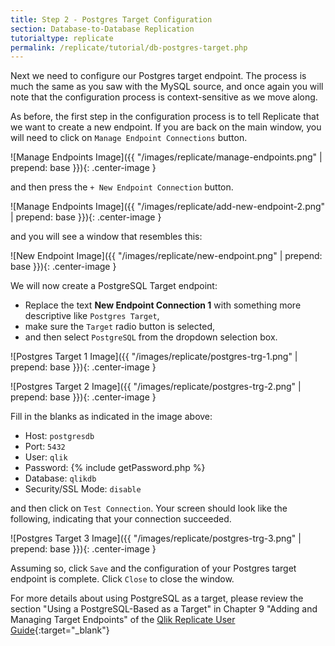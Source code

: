 ```yaml
---
title: Step 2 - Postgres Target Configuration 
section: Database-to-Database Replication
tutorialtype: replicate
permalink: /replicate/tutorial/db-postgres-target.php
---
```


Next we need to configure our Postgres target endpoint. The process is much the same as you saw 
with the MySQL source, and once again you will note that the configuration process is
context-sensitive as we move along.

As before, the first step in the configuration process is to tell Replicate that we want to 
create a new endpoint. If you are back on the main window, you will need to click on 
`Manage Endpoint Connections` button.

![Manage Endpoints Image]({{ "/images/replicate/manage-endpoints.png" | prepend: base }}){: .center-image }

and then press the `+ New Endpoint Connection` button.


![Manage Endpoints Image]({{ "/images/replicate/add-new-endpoint-2.png" | prepend: base }}){: .center-image }

and you will see a window that resembles this:

![New Endpoint Image]({{ "/images/replicate/new-endpoint.png" | prepend: base }}){: .center-image }

We will now create a PostgreSQL Target endpoint:
* Replace the text **New Endpoint Connection 1** with something more descriptive
like  `Postgres Target`,
* make sure the `Target` radio button is selected,
* and then select `PostgreSQL` from the dropdown selection box.

![Postgres Target 1 Image]({{ "/images/replicate/postgres-trg-1.png" | prepend: base }}){: .center-image }

![Postgres Target 2 Image]({{ "/images/replicate/postgres-trg-2.png" | prepend: base }}){: .center-image }

Fill in the blanks as indicated in the image above:
* Host: `postgresdb`
* Port: `5432`
* User: `qlik`
* Password: {% include getPassword.php %}
* Database: `qlikdb`
* Security/SSL Mode: `disable`

and then click on `Test Connection`. Your screen should look like the following, indicating that
your connection succeeded.

![Postgres Target 3 Image]({{ "/images/replicate/postgres-trg-3.png" | prepend: base }}){: .center-image }


Assuming so, click `Save` and the configuration of your Postgres target endpoint is complete.
Click `Close` to close the window.


For more details about using PostgreSQL as a target, please review the section 
"Using a PostgreSQL-Based as a Target" in Chapter 9 "Adding and Managing Target Endpoints" of the
[Qlik Replicate User Guide](/files/Qlik_Replicate_User_Guide.pdf){:target="_blank"}

